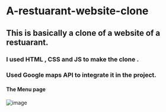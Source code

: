 # A-restuarant-website-clone

## This is basically a clone of a website of a restuarant.
### I used HTML , CSS and JS to make the clone .
### Used Google maps API to integrate it in the project.
#### The Menu page
![image](https://user-images.githubusercontent.com/71965521/143537390-3b0817d3-502a-4405-a39d-b913b2c3deaf.png)
